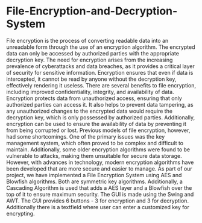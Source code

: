 # File-Encryption-and-Decryption-System
File encryption is the process of converting readable data into an unreadable form through the use of an encryption algorithm. The encrypted data can only be accessed by authorized parties with the appropriate decryption key. The need for encryption arises from the increasing prevalence of cyberattacks and data breaches, as it provides a critical layer of security for sensitive information. Encryption ensures that even if data is intercepted, it cannot be read by anyone without the decryption key, effectively rendering it useless.
There are several benefits to file encryption, including improved confidentiality, integrity, and availability of data. Encryption protects data from unauthorized access, ensuring that only authorized parties can access it. It also helps to prevent data tampering, as any unauthorized changes to the encrypted data would require the decryption key, which is only possessed by authorized parties. Additionally, encryption can be used to ensure the availability of data by preventing it from being corrupted or lost.
Previous models of file encryption, however, had some shortcomings. One of the primary issues was the key management system, which often proved to be complex and difficult to maintain. Additionally, some older encryption algorithms were found to be vulnerable to attacks, making them unsuitable for secure data storage. However, with advances in technology, modern encryption algorithms have been developed that are more secure and easier to manage.
As part of our project, we have implemented a File Encryption System using AES and Blowfish algorithms. Both are symmetric key algorithms. Additionally, a Cascading Algorithm is used that adds a AES layer and a Blowfish over the top of it to ensure maximum security. The GUI is made using the Swing and AWT. The GUI provides 6 buttons - 3 for encryption and 3 for decryption. Additionally there is a textfield where user can enter a customized key for encrypting.
